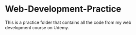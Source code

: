 # Web-Development-Practice
This is a practice folder that contains all the code from my web development course on Udemy.

